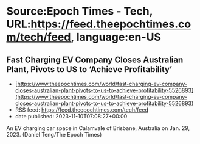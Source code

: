 # Source:Epoch Times - Tech, URL:https://feed.theepochtimes.com/tech/feed, language:en-US

## Fast Charging EV Company Closes Australian Plant, Pivots to US to ‘Achieve Profitability’
 - [https://www.theepochtimes.com/world/fast-charging-ev-company-closes-australian-plant-pivots-to-us-to-achieve-profitability-5526893](https://www.theepochtimes.com/world/fast-charging-ev-company-closes-australian-plant-pivots-to-us-to-achieve-profitability-5526893)
 - RSS feed: https://feed.theepochtimes.com/tech/feed
 - date published: 2023-11-10T07:08:27+00:00

An EV charging car space in Calamvale of Brisbane, Australia on Jan. 29, 2023. (Daniel Teng/The Epoch Times)

